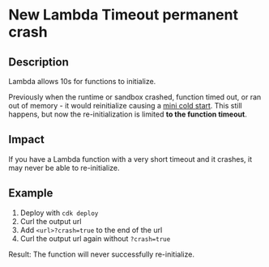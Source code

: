 # New Lambda Timeout permanent crash

## Description
Lambda allows 10s for functions to initialize.

Previously when the runtime or sandbox crashed, function timed out, or ran out of memory - it would reinitialize causing a [mini cold start](https://aaronstuyvenberg.com/posts/ice-cold-starts). This still happens, but now the re-initialization is limited **to the function timeout**.

## Impact
If you have a Lambda function with a very short timeout and it crashes, it may never be able to re-initialize.

## Example
1. Deploy with `cdk deploy`
2. Curl the output url
3. Add `<url>?crash=true` to the end of the url
4. Curl the output url again without `?crash=true`

Result: The function will never successfully re-initialize.
